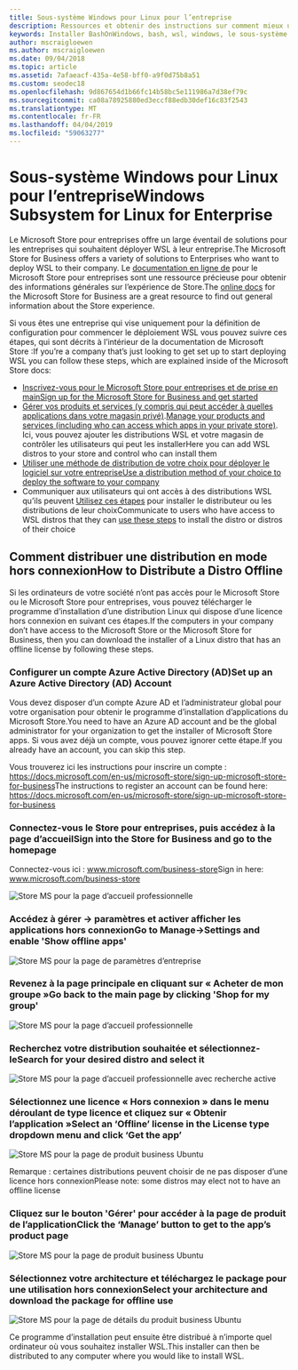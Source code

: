 ```yaml
---
title: Sous-système Windows pour Linux pour l’entreprise
description: Ressources et obtenir des instructions sur comment mieux utilisent le sous-système Windows pour Linux dans un environnement d’entreprise.
keywords: Installer BashOnWindows, bash, wsl, windows, le sous-système windows pour linux, windowssubsystem, ubuntu, debian, suse, windows 10, entreprise, déploiement, hors connexion, de création de package, store, distribution, installation
author: mscraigloewen
ms.author: mscraigloewen
ms.date: 09/04/2018
ms.topic: article
ms.assetid: 7afaeacf-435a-4e58-bff0-a9f0d75b8a51
ms.custom: seodec18
ms.openlocfilehash: 9d867654d1b66fc14b58bc5e111986a7d38ef79c
ms.sourcegitcommit: ca08a78925880ed3eccf88edb30def16c83f2543
ms.translationtype: MT
ms.contentlocale: fr-FR
ms.lasthandoff: 04/04/2019
ms.locfileid: "59063277"
---
```

# <a name="windows-subsystem-for-linux-for-enterprise"></a><span data-ttu-id="ca1b5-104">Sous-système Windows pour Linux pour l’entreprise</span><span class="sxs-lookup"><span data-stu-id="ca1b5-104">Windows Subsystem for Linux for Enterprise</span></span>

<span data-ttu-id="ca1b5-105">Le Microsoft Store pour entreprises offre un large éventail de solutions pour les entreprises qui souhaitent déployer WSL à leur entreprise.</span><span class="sxs-lookup"><span data-stu-id="ca1b5-105">The Microsoft Store for Business offers a variety of solutions to Enterprises who want to deploy WSL to their company.</span></span> <span data-ttu-id="ca1b5-106">Le [documentation en ligne de](https://docs.microsoft.com/en-us/microsoft-store/) pour le Microsoft Store pour entreprises sont une ressource précieuse pour obtenir des informations générales sur l’expérience de Store.</span><span class="sxs-lookup"><span data-stu-id="ca1b5-106">The [online docs](https://docs.microsoft.com/en-us/microsoft-store/) for the Microsoft Store for Business are a great resource to find out general information about the Store experience.</span></span>

<span data-ttu-id="ca1b5-107">Si vous êtes une entreprise qui vise uniquement pour la définition de configuration pour commencer le déploiement WSL vous pouvez suivre ces étapes, qui sont décrits à l’intérieur de la documentation de Microsoft Store :</span><span class="sxs-lookup"><span data-stu-id="ca1b5-107">If you’re a company that’s just looking to get set up to start deploying WSL you can follow these steps, which are explained inside of the Microsoft Store docs:</span></span>

* [<span data-ttu-id="ca1b5-108">Inscrivez-vous pour le Microsoft Store pour entreprises et de prise en main</span><span class="sxs-lookup"><span data-stu-id="ca1b5-108">Sign up for the Microsoft Store for Business and get started</span></span>](https://docs.microsoft.com/en-us/microsoft-store/sign-up-microsoft-store-for-business-overview)
* <span data-ttu-id="ca1b5-109">[Gérer vos produits et services (y compris qui peut accéder à quelles applications dans votre magasin privé)](https://docs.microsoft.com/en-us/microsoft-store/manage-apps-microsoft-store-for-business-overview).</span><span class="sxs-lookup"><span data-stu-id="ca1b5-109">[Manage your products and services (including who can access which apps in your private store)](https://docs.microsoft.com/en-us/microsoft-store/manage-apps-microsoft-store-for-business-overview).</span></span> <span data-ttu-id="ca1b5-110">Ici, vous pouvez ajouter les distributions WSL et votre magasin de contrôler les utilisateurs qui peut les installer</span><span class="sxs-lookup"><span data-stu-id="ca1b5-110">Here you can add WSL distros to your store and control who can install them</span></span>
* [<span data-ttu-id="ca1b5-111">Utiliser une méthode de distribution de votre choix pour déployer le logiciel sur votre entreprise</span><span class="sxs-lookup"><span data-stu-id="ca1b5-111">Use a distribution method of your choice to deploy the software to your company</span></span>](https://docs.microsoft.com/en-us/microsoft-store/distribute-apps-to-your-employees-microsoft-store-for-business)
* <span data-ttu-id="ca1b5-112">Communiquer aux utilisateurs qui ont accès à des distributions WSL qu’ils peuvent [Utilisez ces étapes](https://docs.microsoft.com/en-us/windows/wsl/install-win10) pour installer le distributeur ou les distributions de leur choix</span><span class="sxs-lookup"><span data-stu-id="ca1b5-112">Communicate to users who have access to WSL distros that they can [use these steps](https://docs.microsoft.com/en-us/windows/wsl/install-win10) to install the distro or distros of their choice</span></span> 

## <a name="how-to-distribute-a-distro-offline"></a><span data-ttu-id="ca1b5-113">Comment distribuer une distribution en mode hors connexion</span><span class="sxs-lookup"><span data-stu-id="ca1b5-113">How to Distribute a Distro Offline</span></span>

<span data-ttu-id="ca1b5-114">Si les ordinateurs de votre société n’ont pas accès pour le Microsoft Store ou le Microsoft Store pour entreprises, vous pouvez télécharger le programme d’installation d’une distribution Linux qui dispose d’une licence hors connexion en suivant ces étapes.</span><span class="sxs-lookup"><span data-stu-id="ca1b5-114">If the computers in your company don’t have access to the Microsoft Store or the Microsoft Store for Business, then you can download the installer of a Linux distro that has an offline license by following these steps.</span></span> 

### <a name="set-up-an-azure-active-directory-ad-account"></a><span data-ttu-id="ca1b5-115">Configurer un compte Azure Active Directory (AD)</span><span class="sxs-lookup"><span data-stu-id="ca1b5-115">Set up an Azure Active Directory (AD) Account</span></span> 

<span data-ttu-id="ca1b5-116">Vous devez disposer d’un compte Azure AD et l’administrateur global pour votre organisation pour obtenir le programme d’installation d’applications du Microsoft Store.</span><span class="sxs-lookup"><span data-stu-id="ca1b5-116">You need to have an Azure AD account and be the global administrator for your organization to get the installer of Microsoft Store apps.</span></span> <span data-ttu-id="ca1b5-117">Si vous avez déjà un compte, vous pouvez ignorer cette étape.</span><span class="sxs-lookup"><span data-stu-id="ca1b5-117">If you already have an account, you can skip this step.</span></span>

<span data-ttu-id="ca1b5-118">Vous trouverez ici les instructions pour inscrire un compte : https://docs.microsoft.com/en-us/microsoft-store/sign-up-microsoft-store-for-business</span><span class="sxs-lookup"><span data-stu-id="ca1b5-118">The instructions to register an account can be found here: https://docs.microsoft.com/en-us/microsoft-store/sign-up-microsoft-store-for-business</span></span>

### <a name="sign-into-the-store-for-business-and-go-to-the-homepage"></a><span data-ttu-id="ca1b5-119">Connectez-vous le Store pour entreprises, puis accédez à la page d’accueil</span><span class="sxs-lookup"><span data-stu-id="ca1b5-119">Sign into the Store for Business and go to the homepage</span></span>
<span data-ttu-id="ca1b5-120">Connectez-vous ici : www.microsoft.com/business-store</span><span class="sxs-lookup"><span data-stu-id="ca1b5-120">Sign in here: www.microsoft.com/business-store</span></span>

![Store MS pour la page d’accueil professionnelle](media/offlineinstallscreens/1-screen.png)

### <a name="go-to-manage-settings-and-enable-show-offline-apps"></a><span data-ttu-id="ca1b5-122">Accédez à gérer -> paramètres et activer afficher les applications hors connexion</span><span class="sxs-lookup"><span data-stu-id="ca1b5-122">Go to Manage->Settings and enable 'Show offline apps'</span></span>

![Store MS pour la page de paramètres d’entreprise](media/offlineinstallscreens/2-screen.png)

### <a name="go-back-to-the-main-page-by-clicking-shop-for-my-group"></a><span data-ttu-id="ca1b5-124">Revenez à la page principale en cliquant sur « Acheter de mon groupe »</span><span class="sxs-lookup"><span data-stu-id="ca1b5-124">Go back to the main page by clicking 'Shop for my group'</span></span>

![Store MS pour la page d’accueil professionnelle](media/offlineinstallscreens/1-screen.png)

### <a name="search-for-your-desired-distro-and-select-it"></a><span data-ttu-id="ca1b5-126">Recherchez votre distribution souhaitée et sélectionnez-le</span><span class="sxs-lookup"><span data-stu-id="ca1b5-126">Search for your desired distro and select it</span></span>

![Store MS pour la page d’accueil professionnelle avec recherche active](media/offlineinstallscreens/3-screen.png)

### <a name="select-an-offline-license-in-the-license-type-dropdown-menu-and-click-get-the-app"></a><span data-ttu-id="ca1b5-128">Sélectionnez une licence « Hors connexion » dans le menu déroulant de type licence et cliquez sur « Obtenir l’application »</span><span class="sxs-lookup"><span data-stu-id="ca1b5-128">Select an ‘Offline’ license in the License type dropdown menu and click ‘Get the app’</span></span>

![Store MS pour la page de produit business Ubuntu](media/offlineinstallscreens/4-screen.png)

<span data-ttu-id="ca1b5-130">Remarque : certaines distributions peuvent choisir de ne pas disposer d’une licence hors connexion</span><span class="sxs-lookup"><span data-stu-id="ca1b5-130">Please note: some distros may elect not to have an offline license</span></span>

### <a name="click-the-manage-button-to-get-to-the-apps-product-page"></a><span data-ttu-id="ca1b5-131">Cliquez sur le bouton 'Gérer' pour accéder à la page de produit de l’application</span><span class="sxs-lookup"><span data-stu-id="ca1b5-131">Click the ‘Manage’ button to get to the app’s product page</span></span>

![Store MS pour la page de produit business Ubuntu](media/offlineinstallscreens/5-screen.png)

### <a name="select-your-architecture-and-download-the-package-for-offline-use"></a><span data-ttu-id="ca1b5-133">Sélectionnez votre architecture et téléchargez le package pour une utilisation hors connexion</span><span class="sxs-lookup"><span data-stu-id="ca1b5-133">Select your architecture and download the package for offline use</span></span>

![Store MS pour la page de détails du produit business Ubuntu](media/offlineinstallscreens/6-screen.png)

<span data-ttu-id="ca1b5-135">Ce programme d’installation peut ensuite être distribué à n’importe quel ordinateur où vous souhaitez installer WSL.</span><span class="sxs-lookup"><span data-stu-id="ca1b5-135">This installer can then be distributed to any computer where you would like to install WSL.</span></span>